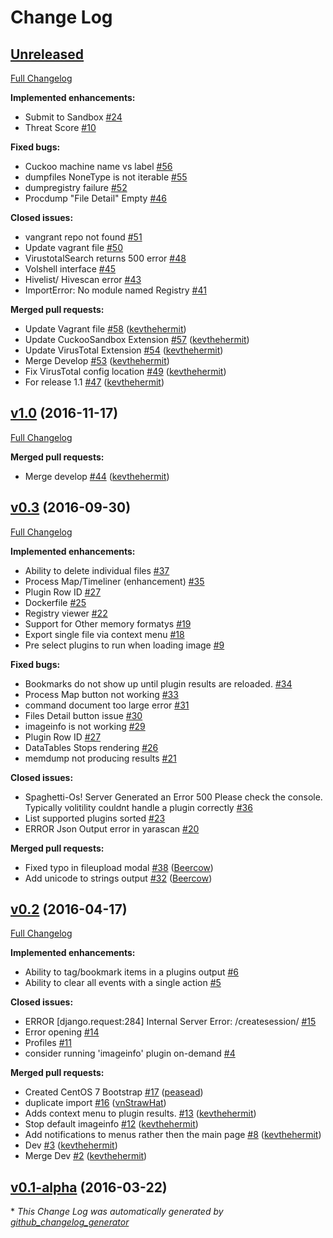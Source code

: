 # Change Log

## [Unreleased](https://github.com/kevthehermit/VolUtility/tree/HEAD)

[Full Changelog](https://github.com/kevthehermit/VolUtility/compare/v1.0...HEAD)

**Implemented enhancements:**

- Submit to Sandbox [\#24](https://github.com/kevthehermit/VolUtility/issues/24)
- Threat Score [\#10](https://github.com/kevthehermit/VolUtility/issues/10)

**Fixed bugs:**

- Cuckoo machine name vs label [\#56](https://github.com/kevthehermit/VolUtility/issues/56)
- dumpfiles NoneType is not iterable [\#55](https://github.com/kevthehermit/VolUtility/issues/55)
- dumpregistry failure [\#52](https://github.com/kevthehermit/VolUtility/issues/52)
- Procdump "File Detail" Empty [\#46](https://github.com/kevthehermit/VolUtility/issues/46)

**Closed issues:**

- vangrant repo not found  [\#51](https://github.com/kevthehermit/VolUtility/issues/51)
- Update vagrant file [\#50](https://github.com/kevthehermit/VolUtility/issues/50)
- VirustotalSearch returns 500 error [\#48](https://github.com/kevthehermit/VolUtility/issues/48)
- Volshell interface [\#45](https://github.com/kevthehermit/VolUtility/issues/45)
- Hivelist/ Hivescan error [\#43](https://github.com/kevthehermit/VolUtility/issues/43)
- ImportError: No module named Registry [\#41](https://github.com/kevthehermit/VolUtility/issues/41)

**Merged pull requests:**

- Update Vagrant file [\#58](https://github.com/kevthehermit/VolUtility/pull/58) ([kevthehermit](https://github.com/kevthehermit))
- Update CuckooSandbox Extension [\#57](https://github.com/kevthehermit/VolUtility/pull/57) ([kevthehermit](https://github.com/kevthehermit))
- Update VirusTotal Extension [\#54](https://github.com/kevthehermit/VolUtility/pull/54) ([kevthehermit](https://github.com/kevthehermit))
- Merge Develop [\#53](https://github.com/kevthehermit/VolUtility/pull/53) ([kevthehermit](https://github.com/kevthehermit))
- Fix VirusTotal config location [\#49](https://github.com/kevthehermit/VolUtility/pull/49) ([kevthehermit](https://github.com/kevthehermit))
- For release 1.1 [\#47](https://github.com/kevthehermit/VolUtility/pull/47) ([kevthehermit](https://github.com/kevthehermit))

## [v1.0](https://github.com/kevthehermit/VolUtility/tree/v1.0) (2016-11-17)
[Full Changelog](https://github.com/kevthehermit/VolUtility/compare/v0.3...v1.0)

**Merged pull requests:**

- Merge develop [\#44](https://github.com/kevthehermit/VolUtility/pull/44) ([kevthehermit](https://github.com/kevthehermit))

## [v0.3](https://github.com/kevthehermit/VolUtility/tree/v0.3) (2016-09-30)
[Full Changelog](https://github.com/kevthehermit/VolUtility/compare/v0.2...v0.3)

**Implemented enhancements:**

- Ability to delete individual files [\#37](https://github.com/kevthehermit/VolUtility/issues/37)
- Process Map/Timeliner \(enhancement\) [\#35](https://github.com/kevthehermit/VolUtility/issues/35)
- Plugin Row ID [\#27](https://github.com/kevthehermit/VolUtility/issues/27)
- Dockerfile [\#25](https://github.com/kevthehermit/VolUtility/issues/25)
- Registry viewer [\#22](https://github.com/kevthehermit/VolUtility/issues/22)
- Support for Other memory formatys [\#19](https://github.com/kevthehermit/VolUtility/issues/19)
- Export single file via context menu [\#18](https://github.com/kevthehermit/VolUtility/issues/18)
- Pre select plugins to run when loading image [\#9](https://github.com/kevthehermit/VolUtility/issues/9)

**Fixed bugs:**

- Bookmarks do not show up until plugin results are reloaded. [\#34](https://github.com/kevthehermit/VolUtility/issues/34)
- Process Map button not working [\#33](https://github.com/kevthehermit/VolUtility/issues/33)
- command document too large error [\#31](https://github.com/kevthehermit/VolUtility/issues/31)
- Files Detail button issue [\#30](https://github.com/kevthehermit/VolUtility/issues/30)
- imageinfo is not working [\#29](https://github.com/kevthehermit/VolUtility/issues/29)
- Plugin Row ID [\#27](https://github.com/kevthehermit/VolUtility/issues/27)
- DataTables Stops rendering [\#26](https://github.com/kevthehermit/VolUtility/issues/26)
- memdump not producing results [\#21](https://github.com/kevthehermit/VolUtility/issues/21)

**Closed issues:**

- Spaghetti-Os! Server Generated an Error 500 Please check the console. Typically volitility couldnt handle a plugin correctly [\#36](https://github.com/kevthehermit/VolUtility/issues/36)
- List supported plugins sorted [\#23](https://github.com/kevthehermit/VolUtility/issues/23)
- ERROR Json Output error in yarascan [\#20](https://github.com/kevthehermit/VolUtility/issues/20)

**Merged pull requests:**

- Fixed typo in fileupload modal [\#38](https://github.com/kevthehermit/VolUtility/pull/38) ([Beercow](https://github.com/Beercow))
- Add unicode to strings output [\#32](https://github.com/kevthehermit/VolUtility/pull/32) ([Beercow](https://github.com/Beercow))

## [v0.2](https://github.com/kevthehermit/VolUtility/tree/v0.2) (2016-04-17)
[Full Changelog](https://github.com/kevthehermit/VolUtility/compare/v0.1-alpha...v0.2)

**Implemented enhancements:**

- Ability to tag/bookmark items in a plugins output [\#6](https://github.com/kevthehermit/VolUtility/issues/6)
- Ability to clear all events with a single action [\#5](https://github.com/kevthehermit/VolUtility/issues/5)

**Closed issues:**

- ERROR \[django.request:284\] Internal Server Error: /createsession/ [\#15](https://github.com/kevthehermit/VolUtility/issues/15)
- Error opening [\#14](https://github.com/kevthehermit/VolUtility/issues/14)
- Profiles [\#11](https://github.com/kevthehermit/VolUtility/issues/11)
- consider running 'imageinfo' plugin on-demand [\#4](https://github.com/kevthehermit/VolUtility/issues/4)

**Merged pull requests:**

- Created CentOS 7 Bootstrap [\#17](https://github.com/kevthehermit/VolUtility/pull/17) ([peasead](https://github.com/peasead))
- duplicate import [\#16](https://github.com/kevthehermit/VolUtility/pull/16) ([vnStrawHat](https://github.com/vnStrawHat))
- Adds context menu to plugin results. [\#13](https://github.com/kevthehermit/VolUtility/pull/13) ([kevthehermit](https://github.com/kevthehermit))
- Stop default imageinfo [\#12](https://github.com/kevthehermit/VolUtility/pull/12) ([kevthehermit](https://github.com/kevthehermit))
- Add notifications to menus rather then the main page [\#8](https://github.com/kevthehermit/VolUtility/pull/8) ([kevthehermit](https://github.com/kevthehermit))
- Dev [\#3](https://github.com/kevthehermit/VolUtility/pull/3) ([kevthehermit](https://github.com/kevthehermit))
- Merge Dev [\#2](https://github.com/kevthehermit/VolUtility/pull/2) ([kevthehermit](https://github.com/kevthehermit))

## [v0.1-alpha](https://github.com/kevthehermit/VolUtility/tree/v0.1-alpha) (2016-03-22)


\* *This Change Log was automatically generated by [github_changelog_generator](https://github.com/skywinder/Github-Changelog-Generator)*